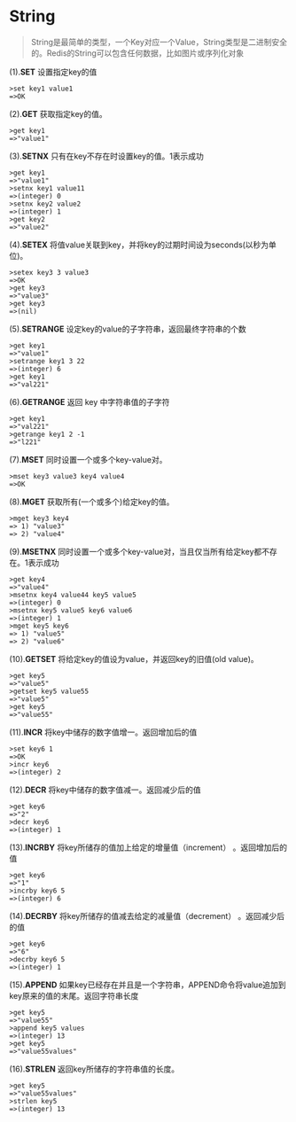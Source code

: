 # String

>String是最简单的类型，一个Key对应一个Value，String类型是二进制安全的。Redis的String可以包含任何数据，比如图片或序列化对象

	
(1).**SET** 	  设置指定key的值

```
>set key1 value1
=>OK
```
	
(2).**GET** 	获取指定key的值。

```
>get key1
=>"value1"
```

(3).**SETNX** 	只有在key不存在时设置key的值。1表示成功
		   
```
>get key1
=>"value1"
>setnx key1 value11
=>(integer) 0
>setnx key2 value2
=>(integer) 1
>get key2
=>"value2"
```
		   
(4).**SETEX**	将值value关联到key，并将key的过期时间设为seconds(以秒为单位)。

```
>setex key3 3 value3
=>OK
>get key3
=>"value3"
>get key3
=>(nil)
```

(5).**SETRANGE** 设定key的value的子字符串，返回最终字符串的个数

```
>get key1
=>"value1"
>setrange key1 3 22
=>(integer) 6
>get key1
=>"val221"
```

(6).**GETRANGE** 返回 key 中字符串值的子字符
		   
```
>get key1
=>"val221"
>getrange key1 2 -1
=>"l221"
```

(7).**MSET** 	同时设置一个或多个key-value对。

```
>mset key3 value3 key4 value4
=>OK
```

(8).**MGET** 	获取所有(一个或多个)给定key的值。
		  
```
>mget key3 key4
=> 1) "value3"
=> 2) "value4"
```

(9).**MSETNX**	同时设置一个或多个key-value对，当且仅当所有给定key都不存在。1表示成功
		  
```
>get key4
=>"value4"
>msetnx key4 value44 key5 value5
=>(integer) 0
>msetnx key5 value5 key6 value6
=>(integer) 1
>mget key5 key6
=> 1) "value5"
=> 2) "value6"
```

(10).**GETSET** 将给定key的值设为value，并返回key的旧值(old value)。
		  
```
>get key5
=>"value5"
>getset key5 value55
=>"value5"
>get key5
=>"value55"
```

(11).**INCR**	将key中储存的数字值增一。返回增加后的值

```
>set key6 1
=>OK
>incr key6
=>(integer) 2
```

(12).**DECR**	将key中储存的数字值减一。返回减少后的值
		  
```
>get key6
=>"2"
>decr key6
=>(integer) 1
```

(13).**INCRBY** 将key所储存的值加上给定的增量值（increment） 。返回增加后的值
		 
```
>get key6
=>"1"
>incrby key6 5
=>(integer) 6
```

(14).**DECRBY** 将key所储存的值减去给定的减量值（decrement） 。返回减少后的值
		 
```
>get key6
=>"6"
>decrby key6 5
=>(integer) 1
```

(15).**APPEND** 如果key已经存在并且是一个字符串，APPEND命令将value追加到key原来的值的末尾。返回字符串长度
		 
```
>get key5
=>"value55"
>append key5 values
=>(integer) 13
>get key5
=>"value55values"
```

(16).**STRLEN**  返回key所储存的字符串值的长度。
		 
```
>get key5
=>"value55values"
>strlen key5
=>(integer) 13
```
